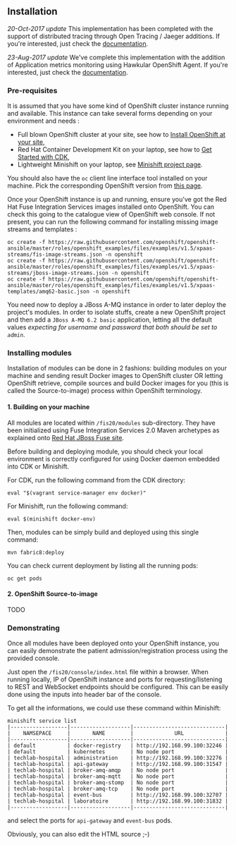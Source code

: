 ## Installation

*20-Oct-2017 update* This implementation has been completed with the support of distributed tracing through Open Tracing / Jaeger additions. If you're interested, just check the [documentation](https://github.com/lbroudoux/techlab-hospital/blob/master/fis20/README-TRACING.md).

*23-Aug-2017 update* We've complete this implementation with the addition of Application metrics monitoring using Hawkular OpenShift Agent. If you're interested, just check the [documentation](https://github.com/lbroudoux/techlab-hospital/blob/master/fis20/README-HOSA.md).

### Pre-requisites

It is assumed that you have some kind of OpenShift cluster instance running and available. This instance can take several forms depending on your environment and needs :
* Full blown OpenShift cluster at your site, see how to [Install OpenShift at your site](https://docs.openshift.com/container-platform/3.5/install_config/index.html),
* Red Hat Container Development Kit on your laptop, see how to [Get Started with CDK](http://developers.redhat.com/products/cdk/get-started/),
* Lightweight Minishift on your laptop, see [Minishift project page](https://github.com/minishift/minishift).

You should also have the `oc` client line interface tool installed on your machine. Pick the corresponding OpenShift version from [this page](https://github.com/openshift/origin/releases).

Once your OpenShift instance is up and running, ensure you've got the Red Hat Fuse Integration Services images installed onto OpenShift. You can check this going to the catalogue view of OpenShift web console. If not present, you can run the following command for installing missing image streams and templates :

    oc create -f https://raw.githubusercontent.com/openshift/openshift-ansible/master/roles/openshift_examples/files/examples/v1.5/xpaas-streams/fis-image-streams.json -n openshift
    oc create -f https://raw.githubusercontent.com/openshift/openshift-ansible/master/roles/openshift_examples/files/examples/v1.5/xpaas-streams/jboss-image-streams.json -n openshift
    oc create -f https://raw.githubusercontent.com/openshift/openshift-ansible/master/roles/openshift_examples/files/examples/v1.5/xpaas-templates/amq62-basic.json -n openshift

You need now to deploy a JBoss A-MQ instance in order to later deploy the project's modules. In order to isolate stuffs, create a new OpenShift project and then add a `JBoss A-MQ 6.2 basic` application, letting all the default values _expecting for username and password that both should be set to `admin`_.

### Installing modules

Installation of modules can be done in 2 fashions: building modules on your machine and sending result Docker images to OpenShift cluster OR letting OpenShift retrieve, compile sources and build Docker images for you (this is called the Source-to-image) process within OpenShift terminology.

#### 1. Building on your machine

All modules are located within `/fis20/modules` sub-directory. They have been initialized using Fuse Integration Services 2.0 Maven archetypes as explained onto [Red Hat JBoss Fuse site](https://access.redhat.com/documentation/en-us/red_hat_jboss_fuse/6.3/html/fuse_integration_services_2.0_for_openshift/).

Before building and deploying module, you should check your local environment is correctly configured for using Docker daemon embedded into CDK or Minishift.

For CDK, run the following command from the CDK directory:

    eval "$(vagrant service-manager env docker)"

For Minishift, run the following command:

    eval $(minishift docker-env)

Then, modules can be simply build and deployed using this single command:

    mvn fabric8:deploy

You can check current deployment by listing all the running pods:

    oc get pods

#### 2. OpenShift Source-to-image

TODO

### Demonstrating

Once all modules have been deployed onto your OpenShift instance, you can easily demonstrate the patient admission/registration process using the provided console.

Just open the `/fis20/console/index.html` file within a browser. When running locally, IP of OpenShift instance and ports for requesting/listening to REST and WebSocket endpoints should be configured. This can be easily done using the inputs into header bar of the console.

To get all the informations, we could use these command within Minishift:

    minishift service list
    |------------------|-------------------|-----------------------------|
    |    NAMSEPACE     |       NAME        |             URL             |
    |------------------|-------------------|-----------------------------|
    | default          | docker-registry   | http://192.168.99.100:32246 |
    | default          | kubernetes        | No node port                |
    | techlab-hospital | administration    | http://192.168.99.100:32276 |
    | techlab-hospital | api-gateway       | http://192.168.99.100:31547 |
    | techlab-hospital | broker-amq-amqp   | No node port                |
    | techlab-hospital | broker-amq-mqtt   | No node port                |
    | techlab-hospital | broker-amq-stomp  | No node port                |
    | techlab-hospital | broker-amq-tcp    | No node port                |
    | techlab-hospital | event-bus         | http://192.168.99.100:32707 |
    | techlab-hospital | laboratoire       | http://192.168.99.100:31832 |
    |------------------|-------------------|-----------------------------|

and select the ports for `api-gateway` and `event-bus` pods.

Obviously, you can also edit the HTML source ;-)

